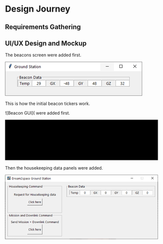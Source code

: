 # Design Journey

## Requirements Gathering

## UI/UX Design and Mockup

The beacons screen were added first.

![Beacons](../images/beacons.png)

This is how the initial beacon tickers work.

![Beacon GUI]( were added first.

![Beacons](../images/beacon.gif)

Then the housekeeping data panels were added.

![Housekeeping data panels](../images/gui-panel-no-mission.png)
